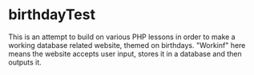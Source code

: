 # birthdayTest

This is an attempt to build on various PHP lessons in order to make a working database related website, themed on birthdays. "Workinf" here means the website accepts user input, stores it in a database and then outputs it.
